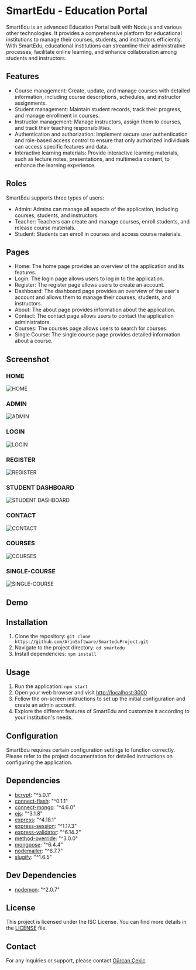 # SmartEdu - Education Portal

SmartEdu is an advanced Education Portal built with Node.js and various other technologies. It provides a comprehensive platform for educational institutions to manage their courses, students, and instructors efficiently. With SmartEdu, educational institutions can streamline their administrative processes, facilitate online learning, and enhance collaboration among students and instructors.

## Features

- Course management: Create, update, and manage courses with detailed information, including course descriptions, schedules, and instructor assignments.
- Student management: Maintain student records, track their progress, and manage enrollment in courses.
- Instructor management: Manage instructors, assign them to courses, and track their teaching responsibilities.
- Authentication and authorization: Implement secure user authentication and role-based access control to ensure that only authorized individuals can access specific features and data.
- Interactive learning materials: Provide interactive learning materials, such as lecture notes, presentations, and multimedia content, to enhance the learning experience.

## Roles
SmartEdu supports three types of users:

- Admin: Admins can manage all aspects of the application, including courses, students, and instructors.
- Teacher: Teachers can create and manage courses, enroll students, and release course materials.
- Student: Students can enroll in courses and access course materials.

## Pages

- Home: The home page provides an overview of the application and its features.
- Login: The login page allows users to log in to the application.
- Register: The register page allows users to create an account.
- Dashboard: The dashboard page provides an overview of the user's account and allows them to manage their courses, students, and instructors.
- About: The about page provides information about the application.
- Contact: The contact page allows users to contact the application administrators.
- Courses: The courses page allows users to search for courses.
- Single Course: The single course page provides detailed information about a course.

## Screenshot
### HOME
![HOME](/public/images/readmePhotos/home.png)

### ADMIN
![ADMIN](/public/images/readmePhotos/admin.png)

### LOGIN 
![LOGIN](/public/images/readmePhotos/login.png)

### REGISTER 
![REGISTER](/public/images/readmePhotos/register.png)

### STUDENT DASHBOARD 
![STUDENT DASHBOARD](/public/images/readmePhotos/student-dashboard.png)

### CONTACT 
![CONTACT](/public/images/readmePhotos/contact.png)

### COURSES 
![COURSES](/public/images/readmePhotos/courses.png)

### SINGLE-COURSE 
![SINGLE-COURSE](/public/images/readmePhotos/single-course.png)


## Demo


## Installation

1. Clone the repository: `git clone https://github.com/ArinSoftware/SmarteduProject.git`
2. Navigate to the project directory: `cd smartedu`
3. Install dependencies: `npm install`

## Usage

1. Run the application: `npm start`
2. Open your web browser and visit [http://localhost:3000](http://localhost:3000)
3. Follow the on-screen instructions to set up the initial configuration and create an admin account.
4. Explore the different features of SmartEdu and customize it according to your institution's needs.

## Configuration

SmartEdu requires certain configuration settings to function correctly. Please refer to the project documentation for detailed instructions on configuring the application.

## Dependencies

- [bcrypt](https://www.npmjs.com/package/bcrypt): "^5.0.1"
- [connect-flash](https://www.npmjs.com/package/connect-flash): "^0.1.1"
- [connect-mongo](https://www.npmjs.com/package/connect-mongo): "^4.6.0"
- [ejs](https://www.npmjs.com/package/ejs): "^3.1.8"
- [express](https://www.npmjs.com/package/express): "^4.18.1"
- [express-session](https://www.npmjs.com/package/express-session): "^1.17.3"
- [express-validator](https://www.npmjs.com/package/express-validator): "^6.14.2"
- [method-override](https://www.npmjs.com/package/method-override): "^3.0.0"
- [mongoose](https://www.npmjs.com/package/mongoose): "^6.4.4"
- [nodemailer](https://www.npmjs.com/package/nodemailer): "^6.7.7"
- [slugify](https://www.npmjs.com/package/slugify): "^1.6.5"

## Dev Dependencies

- [nodemon](https://www.npmjs.com/package/nodemon): "^2.0.7"

## License

This project is licensed under the ISC License. You can find more details in the [LICENSE](http://opensource.org/licenses/ISC) file.

## Contact

For any inquiries or support, please contact [Gürcan Çekiç](https://github.com/ArinSoftware)